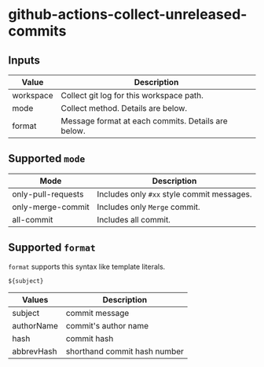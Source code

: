 # github-actions-collect-unreleased-commits

## Inputs

|Value|Description|
|---|---|
|workspace|Collect git log for this workspace path.|
|mode|Collect method. Details are below.|
|format|Message format at each commits. Details are below.|

## Supported `mode`

|Mode              |Description                               |
|------------------|------------------------------------------|
|only-pull-requests|Includes only `#xx` style commit messages.|
|only-merge-commit |Includes only `Merge` commit.             |
|all-commit        |Includes all commit.                      |

## Supported `format`

`format` supports this syntax like template literals.

```
${subject}
```

|Values|Description|
|---|---|
|subject|commit message|
|authorName|commit's author name|
|hash|commit hash|
|abbrevHash|shorthand commit hash number|
